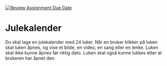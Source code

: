 [![Review Assignment Due Date](https://classroom.github.com/assets/deadline-readme-button-24ddc0f5d75046c5622901739e7c5dd533143b0c8e959d652212380cedb1ea36.svg)](https://classroom.github.com/a/cbEd1E_1)
# Julekalender

Du skal lage en julekalender med 24 luker. Når en bruker klikker på luken skal luken åpnes, og vise et bilde, en video, en sang eller en lenke. Luken skal ikke kunne åpnes før riktig dato. Luken skal også kunne lukkes etter at brukeren har åpnet den.

